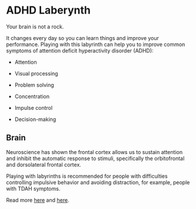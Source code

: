 
# ADHD Laberynth

Your brain is not a rock.

It changes every day so you can learn things and improve your performance. Playing with this labyrinth can help you to improve common symptoms of attention deficit hyperactivity disorder (ADHD):

- Attention

- Visual processing

- Problem solving

- Concentration

- Impulse control

- Decision-making

## Brain

Neuroscience has shown the frontal cortex allows us to sustain attention and inhibit the automatic response to stimuli, specifically the orbitofrontal and dorsolateral frontal cortex.

Playing with labyrinths is recommended for people with difficulties controlling impulsive behavior and avoiding distraction, for example, people with TDAH symptoms.

Read more [here](https://www.einsteinmed.edu/uploadedFiles/departments/neurology/Divisions/Child_Neurology/Child_Neurology_References/Executive_Fnc/Frontal%20Lobe.EF.pdf) and [here](https://idus.us.es/bitstream/handle/11441/132551/APCS_3_eng_19-30.pdf?sequence=1&isAllowed=y).
